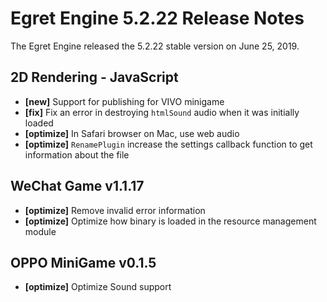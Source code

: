 # Egret Engine 5.2.22 Release Notes
The Egret Engine released the 5.2.22 stable version on June 25, 2019.

## 2D Rendering - JavaScript 
- **[new]** Support for publishing for VIVO minigame
- **[fix]** Fix an error in destroying `htmlSound` audio when it was initially loaded
- **[optimize]** In Safari browser on Mac, use web audio
- **[optimize]** `RenamePlugin` increase the settings callback function to get information about the file

## WeChat Game v1.1.17
- **[optimize]** Remove invalid error information
- **[optimize]** Optimize how binary is loaded in the resource management module

## OPPO MiniGame v0.1.5
- **[optimize]** Optimize Sound support
